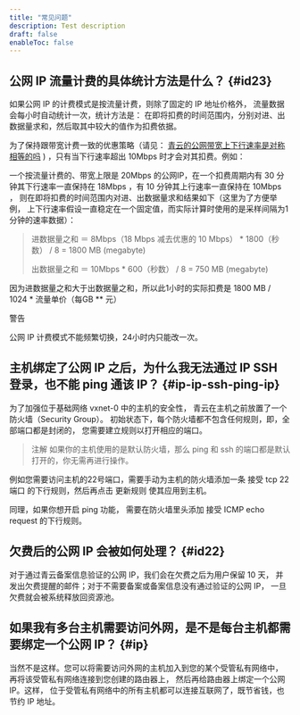 ```yaml
---
title: "常见问题"
description: Test description
draft: false
enableToc: false
---
```


## 公网 IP 流量计费的具体统计方法是什么？ {#id23}

如果公网 IP 的计费模式是按流量计费，则除了固定的 IP 地址价格外， 流量数据会每小时自动统计一次，统计方法是： 在即将扣费的时间范围内，分别对进、出数据量求和，然后取其中较大的值作为扣费依据。

为了保持跟带宽计费一致的优惠策略（请见： [青云的公网带宽上下行速率是对称相等的吗](#id17) ) ，只有当下行速率超出 10Mbps 时才会对其扣费。例如：

一个按流量计费的、带宽上限是 20Mbps 的公网IP，在一个扣费周期内有 30 分钟其下行速率一直保持在 18Mbps ，有 10 分钟其上行速率一直保持在 10Mbps ， 则在即将扣费的时间范围内对进、出数据量求和结果如下（这里为了方便举例， 上下行速率假设一直稳定在一个固定值，而实际计算时使用的是采样间隔为1分钟的速率数据）：

>
>
>进数据量之和 ＝ 8Mbps（18 Mbps 减去优惠的 10 Mbps） * 1800（秒数） / 8 = 1800 MB (megabyte)
>
>出数据量之和 ＝ 10Mbps * 600（秒数） / 8 = 750 MB (megabyte)
>
>

因为进数据量之和大于出数据量之和，所以此1小时的实际扣费是 1800 MB / 1024 * 流量单价（每GB ** 元）

警告

公网 IP 计费模式不能频繁切换，24小时内只能改一次。

## 主机绑定了公网 IP 之后，为什么我无法通过 IP SSH 登录，也不能 ping 通该 IP？ {#ip-ip-ssh-ping-ip}

为了加强位于基础网络 vxnet-0 中的主机的安全性， 青云在主机之前放置了一个防火墙（Security Group）。 初始状态下，每个防火墙都不包含任何规则，即，全部端口都是封闭的， 您需要建立规则以打开相应的端口。

>注解
>如果你的主机使用的是默认防火墙，那么 ping 和 ssh 的端口都是默认打开的，你无需再进行操作。

例如您需要访问主机的22号端口，需要手动为主机的防火墙添加一条 接受 tcp 22 端口 的下行规则，然后再点击 更新规则 使其应用到主机。

同理，如果你想开启 ping 功能， 需要在防火墙里头添加 接受 ICMP echo request 的下行规则。

## 欠费后的公网 IP 会被如何处理？ {#id22}

对于通过青云备案信息验证的公网 IP，我们会在欠费之后为用户保留 10 天， 并发出欠费提醒的邮件；对于不需要备案或备案信息没有通过验证的公网 IP， 一旦欠费就会被系统释放回资源池。

## 如果我有多台主机需要访问外网，是不是每台主机都需要绑定一个公网 IP？ {#ip}

当然不是这样。您可以将需要访问外网的主机加入到您的某个受管私有网络中， 再将该受管私有网络连接到您创建的路由器上， 然后再给路由器上绑定一个公网 IP。这样， 位于受管私有网络中的所有主机都可以连接互联网了，既节省钱，也节约 IP 地址。